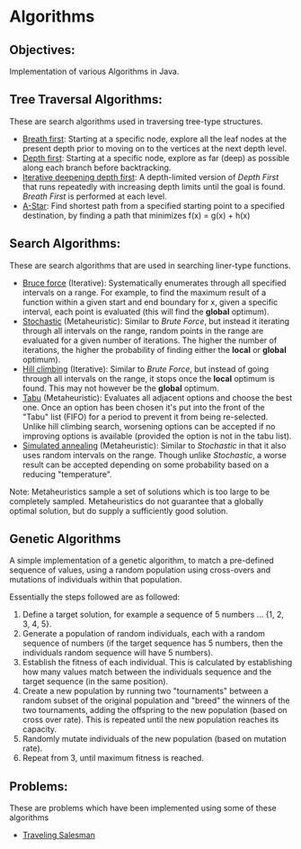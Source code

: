 # Algorithms

## Objectives: 

Implementation of various Algorithms in Java. 

## Tree Traversal Algorithms:

These are search algorithms used in traversing tree-type structures.

* [Breath first][1.1]: Starting at a specific node, explore all the leaf nodes at the present depth prior to moving on to the vertices at the next depth level.
* [Depth first][1.2]: Starting at a specific node, explore as far (deep) as possible along each branch before backtracking.
* [Iterative deepening depth first][1.3]: A depth-limited version of *Depth First* that runs repeatedly with increasing depth limits until the goal is found. *Breath First* is performed at each level. 
* [A-Star][1.4]: Find shortest path from a specified starting point to a specified destination, by finding a path that minimizes f(x) = g(x) + h(x)

[1.1]: https://en.wikipedia.org/wiki/Breadth-first_search
[1.2]: https://en.wikipedia.org/wiki/Depth-first_search
[1.3]: https://en.wikipedia.org/wiki/Iterative_deepening_depth-first_search
[1.4]: https://en.wikipedia.org/wiki/A*_search_algorithm

## Search Algorithms:

These are search algorithms that are used in searching liner-type functions. 

* [Bruce force][2.1] (Iterative): Systematically enumerates through all specified intervals on a range. For example, to find the maximum result of a function within a given start and end boundary for x, given a specific interval, each point is evaluated (this will find the **global** optimum).
* [Stochastic][2.2] (Metaheuristic): Similar to *Brute Force*, but instead it iterating through all intervals on the range, random points in the range are evaluated for a given number of iterations. The higher the number of iterations, the higher the probability of finding either the **local** or **global** optimum).
* [Hill climbing][2.3] (Iterative): Similar to *Brute Force*, but instead of going through all intervals on the range, it stops once the **local** optimum is found. This may not however be the **global** optimum.
* [Tabu][2.4] (Metaheuristic): Evaluates all adjacent options and choose the best one. Once an option has been chosen it's put into the front of the "Tabu" list (FIFO) for a period to prevent it from being re-selected. Unlike hill climbing search, worsening options can be accepted if no improving options is available (provided the option is not in the tabu list). 
* [Simulated annealing][2.5] (Metaheuristic): Similar to *Stochastic* in that it also uses random intervals on the range. Though unlike *Stochastic*, a worse result can be accepted depending on some probability based on a reducing "temperature".

Note: Metaheuristics sample a set of solutions which is too large to be completely sampled. Metaheuristics do not guarantee that a globally optimal solution, but do supply a sufficiently good solution. 

[2.1]: https://en.wikipedia.org/wiki/Brute-force_search
[2.2]: https://en.wikipedia.org/wiki/Stochastic_optimization
[2.3]: https://en.wikipedia.org/wiki/Hill_climbing
[2.4]: https://en.wikipedia.org/wiki/Tabu_search
[2.5]: https://en.wikipedia.org/wiki/Simulated_annealing

## Genetic Algorithms

A simple implementation of a genetic algorithm, to match a pre-defined sequence of values, using a random population using cross-overs and mutations of individuals within that population.

Essentially the steps followed are as followed:

1) Define a target solution, for example a sequence of 5 numbers ... {1, 2, 3, 4, 5}. 
2) Generate a population of random individuals, each with a random sequence of numbers (if the target sequence has 5 numbers, then the individuals random sequence will have 5 numbers). 
3) Establish the fitness of each individual. This is calculated by establishing how many values match between the individuals sequence and the target sequence (in the same position).
4) Create a new population by running two "tournaments" between a random subset of the original population and "breed" the winners of the two tournaments, adding the offspring to the new population (based on cross over rate). This is repeated until the new population reaches its capacity.
5) Randomly mutate individuals of the new population (based on mutation rate).
6) Repeat from 3, until maximum fitness is reached. 

## Problems:

These are problems which have been implemented using some of these algorithms

* [Traveling Salesman][3.1]

[3.1]: https://en.wikipedia.org/wiki/Travelling_salesman_problem